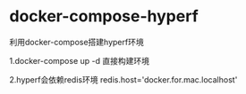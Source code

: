 # docker-compose-hyperf
利用docker-compose搭建hyperf环境

1.docker-compose up -d 直接构建环境

2.hyperf会依赖redis环境
redis.host='docker.for.mac.localhost'
